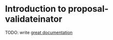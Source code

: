 # Introduction to proposal-validateinator

TODO: write [great documentation](http://jacobian.org/writing/what-to-write/)
